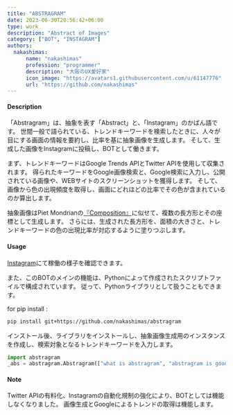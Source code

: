 ```yaml
---
title: "ABSTRAGRAM"
date: 2023-06-30T20:56:42+06:00
type: work
description: "Abstract of Images"
category: ["BOT", "INSTAGRAM"]
authors: 
  nakashimas:
      name: "nakashimas"
      profession: "programmer"
      description: "大阪のUX愛好家"
      icon_image: "https://avatars1.githubusercontent.com/u/61147776"
      url: "https://github.com/nakashimas"
---
```


#### Description

「Abstragram」は、抽象を表す「Abstract」と、「Instagram」のかばん語です。
世間一般で語られている、トレンドキーワードを検索したときに、人々が目にする画面の情報を要約し、比率を基に抽象画像を生成します。
そして、生成した画像をInstagramに投稿し、BOTとして働きます。

まず、トレンドキーワードはGoogle Trends APIとTwitter APIを使用して収集されます。
得られたキーワードをGoogle画像検索と、Google検索に入力し、公開されている画像や、WEBサイトのスクリーンショットを獲得します。
そして、画像から色の出現頻度を取得し、画面にどれほどの比率でその色が含まれているのか算出します。

抽象画像はPiet Mondrianの[『Composition』](https://fr.wikipedia.org/wiki/Composition_avec_grand_plan_rouge,_jaune,_noir,_gris_et_bleu)に似せて、複数の長方形とその座標として生成します。
さらには、生成された長方形を、面積の大きさと、トレンドキーワードの色の出現比率が対応するように塗りつぶします。


#### Usage

[Instagram](https://instagram.com/abs.tragram?igshid=OGQ5ZDc2ODk2ZA==)にて稼働の様子を確認できます。

また、このBOTのメインの機能は、Pythonによって作成されたスクリプトファイルで構成されています。
従って、Pythonライブラリとして扱うこともできます。

for pip install :

```sh
pip install git+https://github.com/nakashimas/abstragram
```

インストール後、ライブラリをインストールし、抽象画像生成用のインスタンスを作成し、検索対象となるトレンドキーワードを入力します。

```py
import abstragram
_abs = abstragram.Abstragram(["what is abstragram", "abstragram is good"])
```


#### Note

Twitter APIの有料化、Instagramの自動化規制の強化により、BOTとしては機能しなくなりました。
画像生成とGoogleによるトレンドの取得は機能します。

